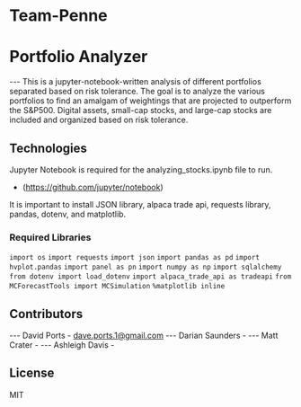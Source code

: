 # Team-Penne
# Portfolio Analyzer

--- This is a jupyter-notebook-written analysis of different portfolios separated based on risk tolerance.  The goal is to analyze the various portfolios to find an amalgam of weightings that are projected to outperform the S&P500.  Digital assets, small-cap stocks, and large-cap stocks are included and organized based on risk tolerance.  

## Technologies

Jupyter Notebook is required for the analyzing_stocks.ipynb file to run. 

* (https://github.com/jupyter/notebook)

It is important to install JSON library, alpaca trade api, requests library, pandas, dotenv, and matplotlib. 

### Required Libraries

```import os```
```import requests```
```import json```
```import pandas as pd```
```import hvplot.pandas```
```import panel as pn```
```import numpy as np```
```import sqlalchemy```
```from dotenv import load_dotenv```
```import alpaca_trade_api as tradeapi```
```from MCForecastTools import MCSimulation```
```%matplotlib inline```

## Contributors

--- David Ports - dave.ports.1@gmail.com
--- Darian Saunders - 
--- Matt Crater - 
--- Ashleigh Davis - 

## License

MIT
